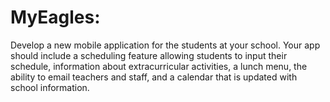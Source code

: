 # MyEagles:

Develop a new mobile application for the students at your school. Your app should include a scheduling feature allowing students to input their schedule, information about extracurricular activities, a lunch menu, the ability to email teachers and staff, and a calendar that is updated with school information.

